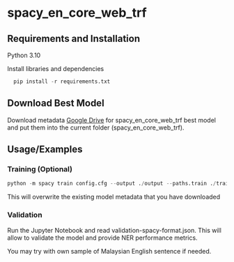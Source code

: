 
# spacy_en_core_web_trf

## Requirements and Installation

Python 3.10

Install libraries and dependencies

```python
  pip install -r requirements.txt
```

## Download Best Model
Download metadata [Google Drive](https://drive.google.com/drive/folders/12C1byjELvAvUYm7Z9_vDidbcD9bjRXBH?usp=share_link) for spacy_en_core_web_trf best model and put them into the current folder (spacy_en_core_web_trf).
## Usage/Examples

### Training (Optional)
```python
python -m spacy train config.cfg --output ./output --paths.train ./train.spacy --paths.dev ./dev.spacy
```
This will overwrite the existing model metadata that you have downloaded

### Validation
Run the Jupyter Notebook and read validation-spacy-format.json. This will allow to validate the model and provide NER performance metrics.

You may try with own sample of Malaysian English sentence if needed. 
